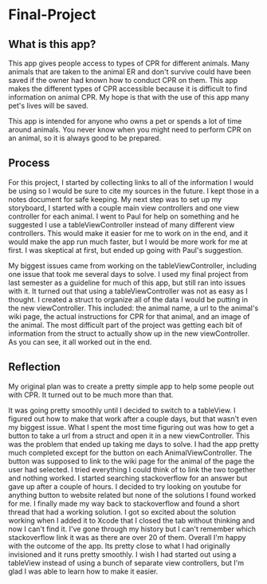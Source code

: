 # Final-Project

## What is this app?

This app gives people access to types of CPR for different animals. Many animals that are taken to the animal ER and don't survive could have been saved if the owner had known how to conduct CPR on them. This app makes the different types of CPR accessible because it is difficult to find information on animal CPR. My hope is that with the use of this app many pet's lives will be saved.

This app is intended for anyone who owns a pet or spends a lot of time around animals. You never know when you might need to perform CPR on an animal, so it is always good to be prepared.

## Process

For this project, I started by collecting links to all of the information I would be using so I would be sure to cite my sources in the future. I kept those in a notes document for safe keeping. My next step was to set up my storyboard, I started with a couple main view controllers and one view controller for each animal. I went to Paul for help on something and he suggested I use a tableViewController instead of many different view controllers. This would make it easier for me to work on in the end, and it would make the app run much faster, but I would be more work for me at first. I was skeptical at first, but ended up going with Paul's suggestion. 

My biggest issues came from working on the tableViewController, including one issue that took me several days to solve. I used my final project from last semester as a guideline for much of this app, but still ran into issues with it. It turned out that using a tableViewController was not as easy as I thought. I created a struct to organize all of the data I would be putting in the new viewController. This included: the animal name, a url to the animal's wiki page, the actual instructions for CPR for that animal, and an image of the animal. The most difficult part of the project was getting each bit of information from the struct to actually show up in the new viewController. As you can see, it all worked out in the end.

## Reflection

My original plan was to create a pretty simple app to help some people out with CPR. It turned out to be much more than that. 

It was going pretty smoothly until I decided to switch to a tableView. I figured out how to make that work after a couple days, but that wasn't even my biggest issue. What I spent the most time figuring out was how to get a button to take a url from a struct and open it in a new viewController. This was the problem that ended up taking me days to solve. I had the app pretty much completed except for the button on each AnimalViewController. The button was supposed to link to the wiki page for the animal of the page the user had selected. I tried everything I could think of to link the two together and nothing worked. I started searching stackoverflow for an answer but gave up after a couple of hours. I decided to try looking on youtube for anything button to website related but none of the solutions I found worked for me. I finally made my way back to stackoverflow and found a short thread that had a working solution. I got so excited about the solution working when I added it to Xcode that I closed the tab without thinking and now I can't find it. I've gone through my history but I can't remember which stackoverflow link it was as there are over 20 of them. Overall I'm happy with the outcome of the app. Its pretty close to what I had originally invisioned and it runs pretty smoothly. I wish I had started out using a tableView instead of using a bunch of separate view controllers, but I'm glad I was able to learn how to make it easier.
